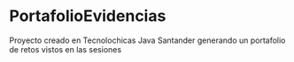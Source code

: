 # PortafolioEvidencias
Proyecto creado en Tecnolochicas Java Santander generando un portafolio de retos vistos en las sesiones
